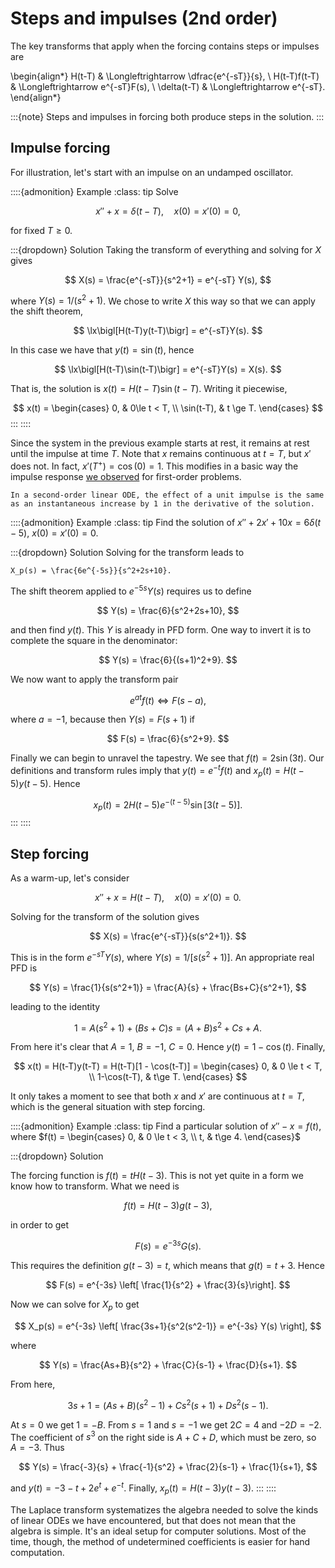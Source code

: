 # Steps and impulses (2nd order)

The key transforms that apply when the forcing contains steps or impulses are

\begin{align*}
H(t-T) & \Longleftrightarrow \dfrac{e^{-sT}}{s}, \\
H(t-T)f(t-T) & \Longleftrightarrow e^{-sT}F(s), \\
\delta(t-T) & \Longleftrightarrow e^{-sT}.
\end{align*}

:::{note}
Steps and impulses in forcing both produce steps in the solution.
:::

## Impulse forcing

For illustration, let's start with an impulse on an undamped oscillator.

::::{admonition} Example
:class: tip
Solve

$$
x''+x = \delta(t-T), \quad x(0)=x'(0)=0,
$$

for fixed $T\ge 0$. 

:::{dropdown} Solution
Taking the transform of everything and solving for $X$ gives

$$
X(s) = \frac{e^{-sT}}{s^2+1} = e^{-sT} Y(s),
$$

where $Y(s)=1/(s^2+1)$. We chose to write $X$ this way so that we can apply the shift theorem,

$$
\lx\bigl[H(t-T)y(t-T)\bigr] = e^{-sT}Y(s).
$$

In this case we have that $y(t)=\sin(t)$, hence

$$
\lx\bigl[H(t-T)\sin(t-T)\bigr] = e^{-sT}Y(s) = X(s).
$$

That is, the solution is $x(t)=H(t-T)\sin(t-T)$. Writing it piecewise,

$$
x(t) = \begin{cases} 0, & 0\le t < T, \\ \sin(t-T), & t \ge T. \end{cases}
$$
:::
::::

Since the system in the previous example starts at rest, it remains at rest until the impulse at time $T$. Note that $x$ remains continuous at $t=T$, but $x'$ does not. In fact, $x'(T^+)=\cos(0)=1$. This modifies in a basic way the impulse response [we observed](section-steps-jump) for first-order problems.

```{proof:rule}
In a second-order linear ODE, the effect of a unit impulse is the same as an instantaneous increase by 1 in the derivative of the solution.
```

::::{admonition} Example
:class: tip
Find the solution of $x''+2x'+10x=6\delta(t-5)$, $x(0)=x'(0)=0$.

:::{dropdown} Solution
Solving for the transform leads to

```{math}
X_p(s) = \frac{6e^{-5s}}{s^2+2s+10}.
```

The shift theorem applied to $e^{-5s}Y(s)$ requires us to define

$$
Y(s) = \frac{6}{s^2+2s+10},
$$

and then find $y(t)$. This $Y$ is already in PFD form. One way to invert it is to complete the square in the denominator:

$$
Y(s) = \frac{6}{(s+1)^2+9}.
$$

We now want to apply the transform pair

$$
e^{at} f(t) \Longleftrightarrow F(s-a),
$$

where $a=-1$, because then $Y(s)=F(s+1)$ if

$$
F(s) = \frac{6}{s^2+9}.
$$

Finally we can begin to unravel the tapestry. We see that $f(t)=2\sin(3t)$. Our definitions and transform rules imply that $y(t)=e^{-t}f(t)$ and $x_p(t)=H(t-5)y(t-5)$. Hence

$$
x_p(t) = 2 H(t-5)e^{-(t-5)} \sin[3(t-5)].
$$
:::
::::

## Step forcing

As a warm-up, let's consider

$$
x''+x = H(t-T), \quad x(0)=x'(0)=0.
$$

Solving for the transform of the solution gives

$$
X(s) = \frac{e^{-sT}}{s(s^2+1)}.
$$

This is in the form $e^{-sT}Y(s)$, where $Y(s)=1/[s(s^2+1)]$. An appropriate real PFD is

$$
Y(s) = \frac{1}{s(s^2+1)} = \frac{A}{s} + \frac{Bs+C}{s^2+1},
$$

leading to the identity

$$
1 = A(s^2+1) + (Bs+C)s = (A+B)s^2 + Cs + A.
$$

From here it's clear that $A=1$, $B=-1$, $C=0$. Hence $y(t)=1-\cos(t)$. Finally,

$$
x(t) = H(t-T)y(t-T) = H(t-T)[1 - \cos(t-T)] =
\begin{cases} 0, & 0 \le t < T, \\ 1-\cos(t-T), & t\ge T. \end{cases}
$$

It only takes a moment to see that both $x$ and $x'$ are continuous at $t=T$, which is the general situation with step forcing.

::::{admonition} Example
:class: tip
Find a particular solution of $x''-x=f(t)$, where $f(t) = \begin{cases} 0, & 0 \le t < 3, \\ t, & t\ge 4. \end{cases}$

:::{dropdown} Solution

The forcing function is $f(t)=tH(t-3)$. This is not yet quite in a form we know how to transform. What we need is

$$
f(t) = H(t-3)g(t-3),
$$

in order to get

$$
F(s) = e^{-3s}G(s).
$$

This requires the definition $g(t-3)=t$, which means that $g(t)=t+3$. Hence

$$
F(s) = e^{-3s} \left[ \frac{1}{s^2} + \frac{3}{s}\right].
$$

Now we can solve for $X_p$ to get

$$
X_p(s) = e^{-3s} \left[ \frac{3s+1}{s^2(s^2-1)} = e^{-3s} Y(s) \right],
$$

where

$$
Y(s) = \frac{As+B}{s^2} + \frac{C}{s-1} + \frac{D}{s+1}.
$$

From here,

$$
3s+1 = (As+B)(s^2-1) + Cs^2(s+1) + Ds^2(s-1).
$$

At $s=0$ we get $1=-B$. From $s=1$ and $s=-1$ we get $2C=4$ and $-2D=-2$. The coefficient of $s^3$ on the right side is $A+C+D$, which must be zero, so $A=-3$. Thus

$$
Y(s) = \frac{-3}{s} + \frac{-1}{s^2} + \frac{2}{s-1} + \frac{1}{s+1},
$$

and $y(t)=-3-t+2e^t + e^{-t}$. Finally, $x_p(t) = H(t-3)y(t-3)$.
:::
::::

The Laplace transform systematizes the algebra needed to solve the kinds of linear ODEs we have encountered, but that does not mean that the algebra is simple. It's an ideal setup for computer solutions. Most of the time, though, the method of undetermined coefficients is easier for hand computation.
